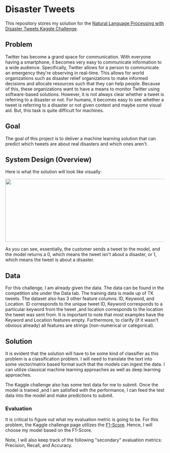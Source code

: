 # Disaster Tweets
This repository stores my solution for the [Natural Language Processing with Disaster Tweets Kaggle Challenge](https://www.kaggle.com/competitions/nlp-getting-started). 

## Problem
Twitter has become a grand space for communication. With everyone having a smartphone, it becomes very easy to communicate information to a wide audience. Specifically, Twitter allows for a person to communicate an emergency they're observing in real-time. This allows for world organizations such as disaster relief organizations to make informed decisions and allocate resources such that they can help people. Because of this, these organizations want to have a means to monitor Twitter using software-based solutions. However, it is not always clear whether a tweet is referring to a disaster or not. For humans, it becomes easy to see whether a tweet is referring to a disaster or not given context and maybe some visual aid. But, this task is quite difficult for machines. 

## Goal
The goal of this project is to deliver a machine learning solution that can predict which tweets are about real disasters and which ones aren't. 

## System Design (Overview)
Here is what the solution will look like visually:

<p align="center">
  <img width="600" height="200" src="https://github.com/JinalShah2002/nlp-disaster-tweets/assets/28205508/e7e72939-ef50-4a7d-913f-85e9e11a7559">
</p>

As you can see, essentially, the customer sends a tweet to the model, and the model returns a 0, which means the tweet isn't about a disaster, or 1, which means the tweet is about a disaster.

## Data
For this challenge, I am already given the data. The data can be found in the competition site under the Data tab. The training data is made up of TK tweets. The dataset also has 3 other feature columns: ID, Keyword, and Location. ID corresponds to the unique tweet ID, Keyword corresponds to a particular keyword from the tweet ,and location corresponds to the location the tweet was sent from. It is important to note that most examples have the Keyword and Location features empty. Furthermore, to clarify (if it wasn't obvious already) all features are strings (non-numerical or categorical). 

## Solution
It is evident that the solution will have to be some kind of classifier as this problem is a classification problem. I will need to translate the text into some vector/matrix based format such that the models can ingest the data. I can utilize classical machine learning approaches as well as deep learning approaches. 

The Kaggle challenge also has some test data for me to submit. Once the model is trained ,and I am satisfied with the performance, I can feed the test data into the model and make predictions to submit. 

### Evaluation
It is critical to figure out what my evaluation metric is going to be. For this problem, the Kaggle challenge page utilizes the [F1-Score](https://en.wikipedia.org/wiki/F-score). Hence, I will choose my model based on the F1-Score. 

Note, I will also keep track of the following "secondary" evaluation metrics: Precision, Recall, and Accuracy.


